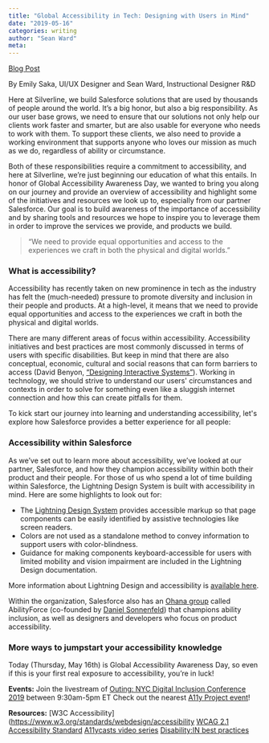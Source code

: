 ```yaml
---
title: "Global Accessibility in Tech: Designing with Users in Mind"
date: "2019-05-16"
categories: writing
author: "Sean Ward"
meta:
---
```


[Blog Post](https://silverlinecrm.com/blog/silverline-news/silverline-cares/global-accessibility-in-tech/)

By Emily Saka, UI/UX Designer and Sean Ward, Instructional Designer R&D

Here at Silverline, we build Salesforce solutions that are used by thousands of people around the world. It’s a big honor, but also a big responsibility. As our user base grows, we need to ensure that our solutions not only help our clients work faster and smarter, but are also usable for everyone who needs to work with them. To support these clients, we also need to provide a working environment that supports anyone who loves our mission as much as we do, regardless of ability or circumstance.

Both of these responsibilities require a commitment to accessibility, and here at Silverline, we’re just beginning our education of what this entails. In honor of Global Accessibility Awareness Day, we wanted to bring you along on our journey and provide an overview of accessibility and highlight some of the initiatives and resources we look up to, especially from our partner Salesforce. Our goal is to build awareness of the importance of accessibility and by sharing tools and resources we hope to inspire you to leverage them in order to improve the services we provide, and products we build.

> “We need to provide equal opportunities and access to the experiences we craft in both the physical and digital worlds.”


### What is accessibility?
Accessibility has recently taken on new prominence in tech as the industry has felt the (much-needed) pressure to promote diversity and inclusion in their people and products. At a high-level, it means that we need to provide equal opportunities and access to the experiences we craft in both the physical and digital worlds.

There are many different areas of focus within accessibility. Accessibility initiatives and best practices are most commonly discussed in terms of users with specific disabilities. But keep in mind that there are also conceptual, economic, cultural and social reasons that can form barriers to access (David Benyon, [“Designing Interactive Systems”](https://www.amazon.com/Designing-Interactive-Systems-Comprehensive-Interaction/dp/1447920112)). Working in technology, we should strive to understand our users' circumstances and contexts in order to solve for something even like a sluggish internet connection and how this can create pitfalls for them.

To kick start our journey into learning and understanding accessibility, let's explore how Salesforce provides a better experience for all people:

### Accessibility within Salesforce
As we’ve set out to learn more about accessibility, we’ve looked at our partner, Salesforce, and how they champion accessibility within both their product and their people. For those of us who spend a lot of time building within Salesforce, the Lightning Design System is built with accessibility in mind. Here are some highlights to look out for:

- The [Lightning Design System](https://lightningdesignsystem.com/) provides accessible markup so that page components can be easily identified by assistive technologies like screen readers.
- Colors are not used as a standalone method to convey information to support users with color-blindness.
- Guidance for making components keyboard-accessible for users with limited mobility and vision impairment are included in the Lightning Design documentation.

More information about Lightning Design and accessibility is [available here](https://www.lightningdesignsystem.com/accessibility/overview/).

Within the organization, Salesforce also has an [Ohana group](https://trailhead.salesforce.com/content/learn/modules/workplace_equality_diversity_and_inclusion/learn-about-the-salesforce-ohana-groups) called AbilityForce (co-founded by [Daniel Sonnenfeld](https://www.linkedin.com/pulse/im-deaf-gay-leading-charge-equality-daniel-sonnenfeld/)) that champions ability inclusion, as well as designers and developers who focus on product accessibility.  

### More ways to jumpstart your accessibility knowledge
Today (Thursday, May 16th) is Global Accessibility Awareness Day, so even if this is your first real exposure to accessibility, you’re in luck!

**Events:**
Join the livestream of [Outing: NYC Digital Inclusion Conference 2019](https://blueprint.cityofnewyork.us/conference-2019/) between 9:30am-5pm ET
Check out the nearest [A11y Project event](https://a11yproject.com/events)!

**Resources:**
[W3C Accessibility] (https://www.w3.org/standards/webdesign/accessibility 
[WCAG 2.1 Accessibility Standard](https://www.w3.org/TR/WCAG21/)
[A11ycasts video series](https://www.youtube.com/results?search_query=a11ycasts)
[Disability:IN best practices](https://disabilityin.org/best-practices/)

